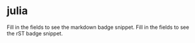 # julia

Fill in the fields to see the markdown badge snippet.
Fill in the fields to see the rST badge snippet.
